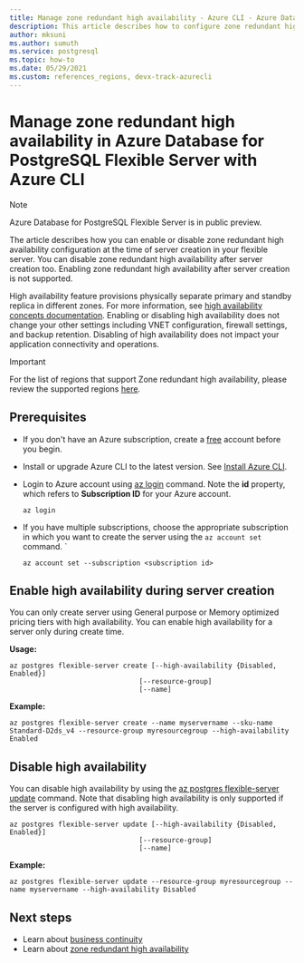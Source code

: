 ```yaml
---
title: Manage zone redundant high availability - Azure CLI - Azure Database for PostgreSQL Flexible Server
description: This article describes how to configure zone redundant high availability in Azure Database for PostgreSQL flexible Server with the Azure CLI.
author: mksuni
ms.author: sumuth
ms.service: postgresql
ms.topic: how-to
ms.date: 05/29/2021
ms.custom: references_regions, devx-track-azurecli
---
```


# Manage zone redundant high availability in Azure Database for PostgreSQL Flexible Server with Azure CLI

> [!NOTE]
> Azure Database for PostgreSQL Flexible Server is in public preview. 

The article describes how you can enable or disable zone redundant high availability configuration at the time of server creation in your flexible server. You can disable zone redundant high availability after server creation too. Enabling zone redundant high availability after server creation is not supported.

High availability feature provisions physically separate primary and standby replica in different zones. For more information, see [high availability concepts documentation](./concepts/../concepts-high-availability.md). Enabling or disabling high availability does not change your other settings including VNET configuration, firewall settings, and backup retention. Disabling of high availability does not impact your application connectivity and operations.

> [!IMPORTANT]
> For the list of regions that support Zone redundant high availability, please review the supported regions [here](./overview.md#azure-regions). 

## Prerequisites
- If you don't have an Azure subscription, create a [free](https://azure.microsoft.com/free/) account before you begin.
- Install or upgrade Azure CLI to the latest version. See [Install Azure CLI](/cli/azure/install-azure-cli).
-  Login to Azure account using [az login](/cli/azure/reference-index#az_login) command. Note the **id** property, which refers to **Subscription ID** for your Azure account.

    ```azurecli-interactive
    az login
    ````

- If you have multiple subscriptions, choose the appropriate subscription in which you want to create the server using the ```az account set``` command.
`
    ```azurecli
    az account set --subscription <subscription id>
    ```

## Enable high availability during server creation
You can only create server using  General purpose or Memory optimized pricing tiers with high availability. You can enable high availability for a server only during create time.

**Usage:**

```azurecli
az postgres flexible-server create [--high-availability {Disabled, Enabled}]
                                [--resource-group]
                                [--name]
```

**Example:**
```azurecli
az postgres flexible-server create --name myservername --sku-name Standard-D2ds_v4 --resource-group myresourcegroup --high-availability Enabled
```

## Disable high availability

You can disable high availability by using the [az postgres flexible-server update](/cli/azure/postgres/flexible-server#az_postgres_flexible_server_update) command. Note that disabling high availability is only supported if the server is configured with high availability. 

```azurecli
az postgres flexible-server update [--high-availability {Disabled, Enabled}]
                                [--resource-group]
                                [--name]
```

**Example:**
```azurecli
az postgres flexible-server update --resource-group myresourcegroup --name myservername --high-availability Disabled
```


## Next steps

-   Learn about [business continuity](./concepts-business-continuity.md)
-   Learn about [zone redundant high availability](./concepts-high-availability.md)